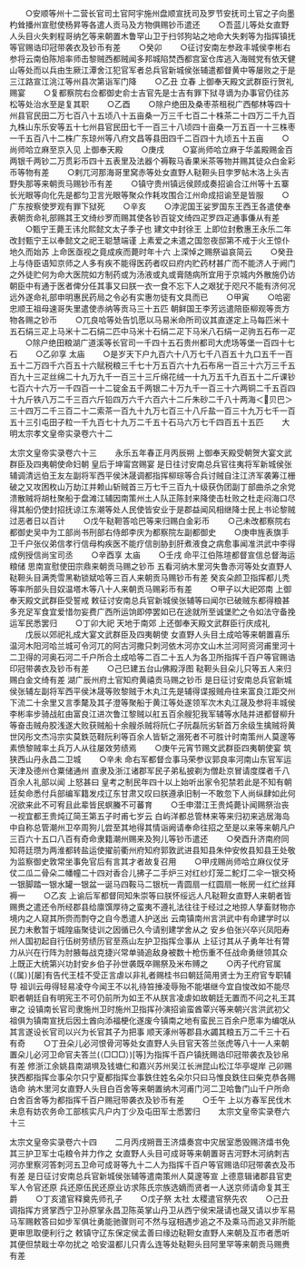 <!-- { "loadSidebar": true } -->
　　○安顺等州十二营长官司土官阿宇施州盘顺宣抚司及罗节安抚司土官之子向墨杓耸播州宣慰使杨昇等各遣人贡马及方物俱赐钞币遣还
　　○吾蓝儿等处女直野人头目火失剌程哥纳乞等来朝置木鲁罕山卫于扫邻狗站之地命大失剌等为指挥镇抚等官赐诰印冠带袭衣及钞币有差
　　○癸卯
　　○征讨安南左参政丰城侯李彬右参将云南伯陈旭率师击黎贼西都贼闻多邦城陷焚西都宫室仓库逃入海贼党有依天健山等处而以兵由生厥江潭舍江犯官军者总兵官新城侯张辅遣都督黄中等屡败之于是三江路宣江洮江等州县次第诣军门降
　　○乙丑  立春  上御奉天殿文武群臣行贺礼赐宴
　　○复都察院右佥都御史俞士吉官先是士吉有罪下狱寻谪为办事官仍往苏松等处治水至是复其职
　　○乙酉
　　○除户绝田及桑枣茶租税广西郁林等四十州县官民田二万七百八十五顷八十五亩桑一万三千七百二十株茶二十四万二千九百九株山东乐安等五十七州县官民田七千一百三十八顷四十亩桑一万五百一十三株枣一千五百八十二株广东琼州等八府文昌等县田四千二百四十九顷五十五亩
　　○尚师哈立麻至京入见  上御奉天殿
　　○庚戌
　　○宴尚师哈立麻于华盖殿赐金百两银千两钞二万贯彩币四十五表里及法器个褥鞍马香果米茶等物并赐其徒众白金彩币等物有差
　　○剌兀河那海哥里窝赤等处女直野人鞑靼头目孛罗帖木洛上头吉野失那等来朝贡马赐钞币有差
　　○镇守贵州镇远侯顾成奏招谕合江州等十五寨长光眼等向化先是都匀卫言光眼等聚众作耗攻围合江州命成招谕至是皆服
　　○广东按察使罗观有罪下狱死
　　○辛亥
　　○浡泥国王娑罗国东王西王各遣使奉表朝贡命礼部赐其王文绮纱罗而赐其使各钞百锭文绮四疋罗四疋通事傔从有差
　　○甄宁王薨王讳允熙懿文太子季子也  建文中封徐王  上即位封敷惠王永乐二年改封甄宁王以奉懿文之祀王聪慧端谨  上素爱之未遣之国忽夜邸第不戒于火王惊仆地久而始苏  上命医亟视之竟成疾而薨时年十六  上深悼之赐祭谥哀简云
　　○癸丑  上与侍臣语知京师之人多有疾不能得医药者叹曰府内贮药材甚广而不能济人于阙门之外徒贮何为命大医院如方制药或为汤液或丸或膏随病所宜用于京城内外散施仍访朝臣中有通于医者俾分任其事又曰朕一衣一食不忘下人之艰犹于咫尺不能有济何况远外遂命礼部申明惠民药局之令必有实惠勿徒有文具而已
　　○甲寅
　　○哈密忠顺王祖母速哥失里遣使赤纳等贡马三十五匹  朝鲜国王李芳远遣陪臣柳观等贡方物各赐之钞币
　　○兀良哈等处告饥愿以马易米命所司议其直遂定上马每匹米十五石绢三疋上马米十二石绢二匹中马米十石绢二疋下马米八石绢一疋驹五石布一疋
　　○除户绝田粮湖广道溪等长官司一千四十五石贵州都司大虎场等堡一百四十七石
　　○乙卯享  太庙
　　○是岁天下户九百六十八万七千八百五十九口五千一百五十二万四千六百五十六赋税粮三千七十万五百六十九石布帛一百三十六万三千五百九十三疋丝绵二十九万九千一百三十三斤绵花绒一十九万五千九百五十二斤课钞七百六十六万一千四百一十二锭金五千两银二十万九千一百三十六两铜二千五百四十九斤铁八万二千三百六斤铅四万六千六百六十二斤朱砂二千八十两海＜贝巴＞三十四万二千三百二十二索茶一百九十九万七百三十八斤盐一百三十九万七千一百五十三引屯田子粒一千九百七十九万二千五十石马六万七千四百五十五匹
　　大明太宗孝文皇帝实录卷六十二


太宗文皇帝实录卷六十三
　　永乐五年春正月丙辰朔  上御奉天殿受朝贺大宴文武群臣及四夷朝使命妇朝  皇后于坤甯宫赐宴  是日往讨安南总兵官往夷将军新城侯张辅调清远伯王友左副将军西平侯沐晟调都指挥柳琮等合兵讨贼自注江济军袭筹江栅破之又攻困枚山万劫江并赖山斩贼首三万七千三百九十级获伪团副丁部曲杀之余党溃散贼将胡杜聚船于盘滩江辅因南策州土人队正陈封来降使击杜败之杜走闷海口尽得其船仍使封招抚谅江东潮等处人民使皆安业于是郡益闻风相继降士民上书论黎贼过恶者日以百计
　　○戊午鞑靼答哈巴等来归赐白金彩币
　　○己未改都察院右都御史吴中为工部尚书刑部右侍郎李庆为都察院左副都御史
　　○庚申旌表旗手卫千户张仪弟信孝行信母构疾医不能疗信剖胁刲肝煮液食之病愈事闻准洪武中李得成例授信尚宝司丞
　　○辛酉享  太庙
　　○壬戌  命平江伯陈瑄都督宣信总督海运粮储  思南宣慰使田宗鼎来朝贡马赐之钞币  五看河纳木里河失鲁赤河等处女直野人鞑靼头目满秃雪黑勒锁斌哈等三百人来朝贡马赐钞币有差  癸亥朵颜卫指挥都儿秃等率所部头目奴温塔木等八十人来朝贡马赐彩币有差
　　○甲子以大祀郊南  上御奉天殿文武群臣受誓戒  敕征讨安南总兵官新城侯张辅等曰闻尔已破贼东都得粮甚多充足军食宜爱惜勿妄费广西所运饷即停罢如已在途就所至诚堡贮之令如法守备挽运军民悉罢归
　　○丁卯大祀  天地于南郊  上还御奉天殿文武群臣行庆成礼
　　戊辰以郊祀礼成大宴文武群臣及四夷朝使  女直野人头目土成哈等来朝置喜乐温河木阳河哈兰城可令河兀的阿古河撒只刺河依木河亦文山木兰河阿资河甫里河十二卫得的河奥石河二千户所合土成哈等二百二十五人为各卫所指挥千百户等官赐诰印冠带袭衣及钞币有差
　　○己巳建五台山佛殿浮图  鞑靼头目朵儿只等五人来归赐白金文绮有差  湖广辰州府土官知府黄禧贡马赐之钞币  是日征讨安南总兵官新城侯张辅左副将军西平侯沐晟等败黎贼于木丸江先是辅得谍报贼舟往来富良江距交州下流二十余里又言季氂及其子澄等聚船于黄江等处遂领军次木丸江晟及参将丰城侯李彬率步骑战舡由富良江进次鲁江黎贼以舡五百余艘犯我军辅等水陆并进都督柳升等奋击贼舟胶浅遂大败获贼船十余艘杀贼将阮仁子阮磊阮劣斩首万余级生擒贼将黄世冈彤文杰冯宗实莫鉄范鞋阮利等百余人皆斩之溺死者不可胜计时南策州人莫邃等素愤黎贼率土兵万人从往屡效劳绩焉
　　○庚午元宵节赐文武群臣四夷朝使宴  筑狭西山丹永昌二卫城
　　○辛未  命右军都督佥事马荣参议郭良率河南山东官军运天津及德州仓粟储通州  直隶及浙江诸郡军民子弟私披剃为僧赴京冒请度牒者千八百余人礼部以闻  上怒甚曰  皇考之制民年四十以上始听出家令犯禁若此是不知有朝廷矣命悉付兵部编军籍发戍辽东甘肃又叹曰朕遵承旧制一不敢忽下人尚纵肆如此何况欲来此不可宥且此辈皆民螟螣不可蕃育
　　○壬申潜江王贵炖薨讣闻赐祭治丧一视宜都王贵炖辽简王第五子时甫七岁云  白屿洋都总管林来等来归初来逃居海岛中自称总管潮州卫卒周狗儿尝至其地得其情诣阙请奉命往招之至是以来等来朝凡户三百六十五口八百有奇命隶籍潮州赐来及狗儿等钞币遣还
　　○癸酉升济南府同知蒋廷瓒为两淮都转盐运使擢前衢州府知府郭敦武进县知县朱仲安攸县知县王处敬为监察御史敦常坐事免官后有言其才者故复召用
　　○甲戌赐尚师哈立麻仪仗牙仗二瓜二骨朵二幡幢二十四对香合儿拂子二手炉三对红纱灯笼二鮀灯二伞一银交椅一银脚踏一银水罐一银盆一诞马四鞍马二银杬一青圆扇一红圆扇一帐房一红纻丝拜褥一
　　○乙亥  上谕后军都督同知朱崇等曰朕怀绥远人凡鞑靼女直野人来朝者皆赐赉之遣还令所经郡县给廪馔厚待之蛮夷不遵礼法往往于经过之地掠人孳畜财物亦境内之人窥其所赍而剽夺之自今悉遣人护送出  云南镇南州言洪武中有命建学时以民力未敷暂于城隍庙聚徒训之因循已久今请别建学舍从之  安乡伯张兴卒兴凤阳寿州人国初起自行伍树劳绩历官至燕山左护卫指挥佥事从  上征讨其从子勇年壮有膂力从兴在行阵为肘腋每战克捷兴常单骑追敌身被数十枪伤重不任战命勇继领其众  上既正大统第兴功封安乡伯子孙世袭既卒赐祭及米布赙之
　　○丙子代府官属(（属）)[屡]有告代王桂不受正言虐以非礼者赐桂书曰朝廷简用贤士为王府官专职辅导  祖训云毋得轻易凌夺今闻王不以礼待笞捶凌辱殆不能堪继今宜自悛改如不能尽职者朝廷自有明宪王不可仍前所为如王不从朕言凌虐如故朝廷无置而不问之礼王其审之  设镇南长官司隶施州卫时施州卫指挥孙演招谕蛮酋覃兴等来朝兴言洪武初父祖俱为镇南宣抚后因土酋向添福梗化遂废今镇南之地有蛮民三百余户愿率为编氓从其言遂设长官司以兴为长官其子为把事  顺天涿州等郡县水蠲其粮五万二千三十石有奇
　　○丁丑朵儿必河恨骨河等处女直野人头目官天答兰张虎等八十一人来朝置朵儿必河卫命官夫答兰(（□□□）)[等]为指挥千百户镇抚赐诰印冠带袭衣及钞帛有差  修浙江余姚县南湖埧及钱塘仁和嘉兴苏州吴江长洲昆山松江华亭堤岸  己卯赐狭西都指挥佥事朵尔只宁夏都指挥佥事鉄住姓名朵尔只曰马惟良鉄住曰柴克恭各赐诰命  纳木里河女直野人头目白百舍等来朝置纳木河甫门河二卫哈鲁门山千户所命白舍百舍等为都指挥千百户赐冠带袭衣及钞币有差
　　○壬午  上以方春军民伐木未息有妨农务命工部核实凡户内丁少及屯田军士悉罢归
　　太宗文皇帝实录卷六十三


太宗文皇帝实录卷六十四
　　二月丙戌朔晋王济熺奏宫中灾居室悉毁赐济熺书免其三护卫军士屯粮令并力作之  女直野人头目可成哥等来朝置哥吉河野木河纳刺吉河亦里察河答刺河五卫命可成哥等九十二人为指挥千百户等官赐诰印冠带袭衣及币有差  是日征讨安南总兵官新城侯张辅等遣南策州人莫邃等宣  上德意辑诸郡县官吏军人令官还原  兵还原伍民还原业访求陈氏宗族选嫡而贤者一人送京师请命复其王爵
　　○丁亥遣官释奠先师孔子
　　○戊子祭  太社  太稷遣官祭先农
　　○己丑调指挥方贤掌西宁卫孙原掌永昌卫陈英掌山丹卫从西宁侯宋晟请也晟又请以步军易马军赐敕答曰如步军俱壮勇能驰骤则可不然与寇相遇步追之不及乘马而追又非所能更审思取便利行之  敕镇守辽东保定侯孟善曰缘边鞑靼女直野人来朝及互市者悉听其便但禁戢士卒勿扰之  哈安温都儿只青么连等处鞑靼头目阿里罕等来朝贡马赐赉有差
